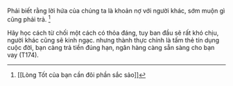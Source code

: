Phải biết rằng lời hứa của chúng ta là khoản nợ với người khác, sớm muộn gì cũng phải trả. [^1]



Hãy học cách từ chối một cách có thỏa đáng, tuy ban đầu sẽ rất khó chịu, người khác cũng sẽ kinh ngạc. nhưng thành thực chính là tấm thẻ tín dụng cuộc đời, bạn càng trả tiền đúng hạn, ngân hàng càng sẵn sàng cho bạn vay (T174).



[^1]: [[Lòng Tốt của bạn cần đôi phần sắc sảo]]